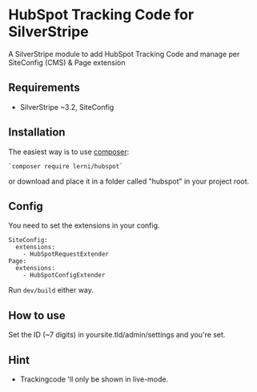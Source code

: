 # HubSpot Tracking Code for SilverStripe
A SilverStripe module to add HubSpot Tracking Code and manage per SiteConfig (CMS) & Page extension

## Requirements
* SilverStripe ~3.2, SiteConfig

## Installation
The easiest way is to use [composer](https://getcomposer.org/):

	`composer require lerni/hubspot`
or download and place it in a folder called "hubspot" in your project root.

## Config
You need to set the extensions in your config.

    SiteConfig:
      extensions:
        - HubSpotRequestExtender
    Page:
      extensions:
        - HubSpotConfigExtender

Run `dev/build` either way.

## How to use
Set the ID (~7 digits) in yoursite.tld/admin/settings and you're set.

## Hint
* Trackingcode 'll only be shown in live-mode.